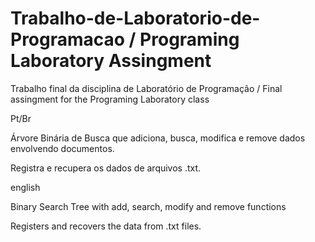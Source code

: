 # Trabalho-de-Laboratorio-de-Programacao / Programing Laboratory Assingment
Trabalho final da disciplina de Laboratório de Programação / Final assingment for the Programing Laboratory class

Pt/Br

Árvore Binária de Busca que adiciona, busca, modifica e remove dados envolvendo documentos.


Registra e recupera os dados de arquivos .txt.


english

Binary Search Tree with add, search, modify and remove functions

Registers and recovers the data from .txt files.
